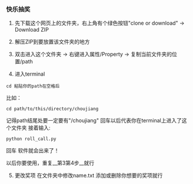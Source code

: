 ### 快乐抽奖

1. 先下载这个网页上的文件夹，右上角有个绿色按钮"clone or download" -> Download ZIP

2. 解压ZIP到要放置该文件夹的地方

3. 双击进入这个文件夹 -> 右键进入属性/Property -> 复制当前文件夹的位置/path

4. 进入terminal
```
cd 粘贴你的path在空格后
```
比如：
```
cd path/to/this/directory/choujiang
```
记得path结尾处要一定要有"/choujiang"
回车以后代表你在terminal上进入了这个文件夹
接着输入:
```
python roll_call.py
```
回车
软件就会出来了！

以后你要使用，重复__第3第4步__就行

5. 更改奖项
在文件夹中修改name.txt
添加或删除你想要的奖项就行

